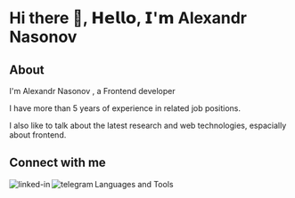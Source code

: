 # Hi there 👋, 𝗛𝗲𝗹𝗹𝗼, 𝗜'𝗺 Alexandr Nasonov

## About 
I'm Alexandr Nasonov , a Frontend developer 

I have more than 5 years of experience in related job positions.

I also like to talk about the latest research and web technologies, espacially about frontend.

## Connect with me
 
[<img align="left" alt="linked-in" src="https://img.shields.io/badge/linkedin-%230077B5.svg?&style=for-the-badge&logo=linkedin&logoColor=white" />](https://www.linkedin.com/in/alexandr-nasonov-716476149/) 

[<img align="left" alt="telegram" src="https://img.shields.io/badge/telegram@alex_nasonov-%230077B5.svg?&style=for-the-badge&logo=telegram&color=#0969da" />](https://t.me/alex_nasonov)

Languages and Tools

<br>
<br>

<!--
**alex1blackhole/alex1blackhole** is a ✨ _special_ ✨ repository because its `README.md` (this file) appears on your GitHub profile.

Here are some ideas to get you started:

- 🔭 I’m currently working on ...
- 🌱 I’m currently learning ...
- 👯 I’m looking to collaborate on ...
- 🤔 I’m looking for help with ...
- 💬 Ask me about ...
- 📫 How to reach me: ...
- 😄 Pronouns: ...
- ⚡ Fun fact: ...
-->
